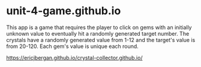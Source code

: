 # unit-4-game.github.io

This app is a game that requires the player to click on gems with an initially unknown value to eventually hit a 
randomly generated target number. The crystals have a randomly generated value from 1-12 and the target's value is 
from 20-120. Each gem's value is unique each round.

https://ericjbergan.github.io/crystal-collector.github.io/